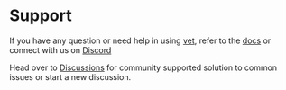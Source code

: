 # Support

If you have any question or need help in using
[vet](https://github.com/safedep/vet), refer to the
[docs](https://safedep.io/docs) or connect with us on [Discord](https://rebrand.ly/safedep-community)

Head over to [Discussions](https://github.com/safedep/vet/discussions) for
community supported solution to common issues or start a new discussion.
